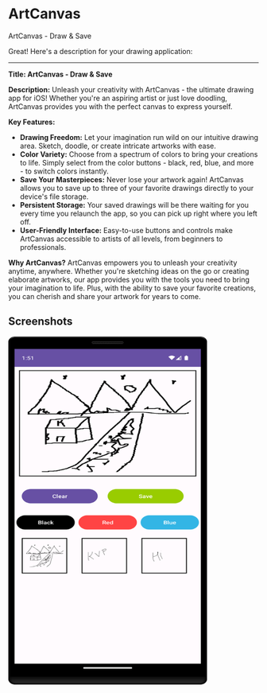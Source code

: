 # ArtCanvas
ArtCanvas - Draw &amp; Save

Great! Here's a description for your drawing application:

---

**Title: ArtCanvas - Draw & Save**

**Description:**
Unleash your creativity with ArtCanvas - the ultimate drawing app for iOS! Whether you're an aspiring artist or just love doodling, ArtCanvas provides you with the perfect canvas to express yourself.

**Key Features:**
- **Drawing Freedom:** Let your imagination run wild on our intuitive drawing area. Sketch, doodle, or create intricate artworks with ease.
- **Color Variety:** Choose from a spectrum of colors to bring your creations to life. Simply select from the color buttons - black, red, blue, and more - to switch colors instantly.
- **Save Your Masterpieces:** Never lose your artwork again! ArtCanvas allows you to save up to three of your favorite drawings directly to your device's file storage.
- **Persistent Storage:** Your saved drawings will be there waiting for you every time you relaunch the app, so you can pick up right where you left off.
- **User-Friendly Interface:** Easy-to-use buttons and controls make ArtCanvas accessible to artists of all levels, from beginners to professionals.

**Why ArtCanvas?**
ArtCanvas empowers you to unleash your creativity anytime, anywhere. Whether you're sketching ideas on the go or creating elaborate artworks, our app provides you with the tools you need to bring your imagination to life. Plus, with the ability to save your favorite creations, you can cherish and share your artwork for years to come.
## Screenshots

<img src="https://github.com/kintanpatel/ArtCanvas/blob/main/ss.png" width="400" height="700"/>
